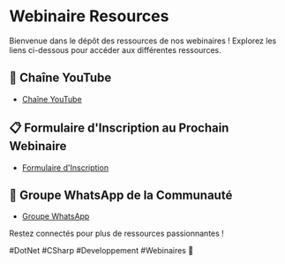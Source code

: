 # Webinaire Resources

Bienvenue dans le dépôt des ressources de nos webinaires ! Explorez les liens ci-dessous pour accéder aux différentes ressources.

## 🎥 Chaîne YouTube
- [Chaîne YouTube](https://youtube.com/@wearecodecraftchronicles)

## 📋 Formulaire d'Inscription au Prochain Webinaire
- [Formulaire d'Inscription](https://forms.gle/gqwSgvwD7fhA2wWe6)

## 📱 Groupe WhatsApp de la Communauté
- [Groupe WhatsApp](https://chat.whatsapp.com/HBKAOBv3S2K4AknljEx4jV)

Restez connectés pour plus de ressources passionnantes !

#DotNet #CSharp #Developpement #Webinaires 🌟
